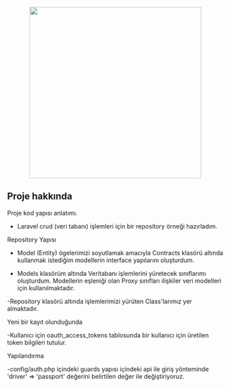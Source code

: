 <p align="center"><a href="https://laravel.com" target="_blank"><img src="https://raw.githubusercontent.com/laravel/art/master/logo-lockup/5%20SVG/2%20CMYK/1%20Full%20Color/laravel-logolockup-cmyk-red.svg" width="400"></a></p>

## Proje hakkında

Proje kod yapısı anlatımı.

- Laravel crud (veri tabanı) işlemleri için bir repository örneği hazırladım.

Repository Yapısı

- Model (Entity) ögelerimizi soyutlamak amacıyla Contracts klasörü altında kullanmak istediğim modellerin interface yapılarını oluşturdum.

- Models klasörüm altında Veritabanı işlemlerini yüretecek sınıflarımı oluşturdum.
  Modellerin eşleniği olan Proxy sınıfları ilişkiler veri modelleri için kullanılmaktadır.
  
-Repository klasörü altında işlemlerimizi yürüten Class'larımız yer almaktadır.

Yeni bir kayıt olunduğunda

-Kullanıcı için oauth_access_tokens tablosunda bir kullanıcı için üretilen token bilgileri tutulur.

Yapılandırma

-config/auth.php içindeki guards yapısı içindeki api ile giriş yönteminde 'driver' => 'passport' değerini belirtilen değer ile değiştiriyoruz.
